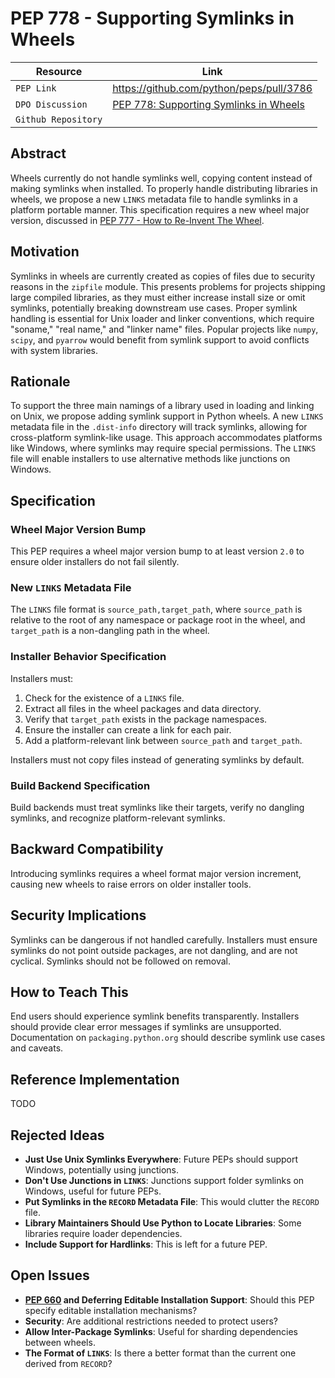 # PEP 778 - Supporting Symlinks in Wheels

| Resource            | Link                                                                         |
| ------------------- | ---------------------------------------------------------------------------- |
| `PEP Link`          | <https://github.com/python/peps/pull/3786>                                   |
| `DPO Discussion`    | [PEP 778: Supporting Symlinks in Wheels](https://discuss.python.org/t/pep-778-supporting-symlinks-in-wheels/53824) |
| `Github Repository` |                                                                              |

## Abstract

Wheels currently do not handle symlinks well, copying content instead of making symlinks when installed. To properly
handle distributing libraries in wheels, we propose a new `LINKS` metadata file to handle symlinks in a platform
portable manner. This specification requires a new wheel major version, discussed in [PEP 777 - How to Re-Invent The Wheel](/proposals/pep777_how_to_reinvent_the_wheel/).

## Motivation

Symlinks in wheels are currently created as copies of files due to security reasons in the `zipfile` module. This
presents problems for projects shipping large compiled libraries, as they must either increase install size or omit
symlinks, potentially breaking downstream use cases. Proper symlink handling is essential for Unix loader and linker
conventions, which require "soname," "real name," and "linker name" files. Popular projects like `numpy`, `scipy`, and
`pyarrow` would benefit from symlink support to avoid conflicts with system libraries.

## Rationale

To support the three main namings of a library used in loading and linking on Unix, we propose adding symlink support in
Python wheels. A new `LINKS` metadata file in the `.dist-info` directory will track symlinks, allowing for
cross-platform symlink-like usage. This approach accommodates platforms like Windows, where symlinks may require special
permissions. The `LINKS` file will enable installers to use alternative methods like junctions on Windows.

## Specification

### Wheel Major Version Bump

This PEP requires a wheel major version bump to at least version `2.0` to ensure older installers do not fail silently.

### New `LINKS` Metadata File

The `LINKS` file format is `source_path,target_path`, where `source_path` is relative to the root of any namespace or
package root in the wheel, and `target_path` is a non-dangling path in the wheel.

### Installer Behavior Specification

Installers must:

1. Check for the existence of a `LINKS` file.
2. Extract all files in the wheel packages and data directory.
3. Verify that `target_path` exists in the package namespaces.
4. Ensure the installer can create a link for each pair.
5. Add a platform-relevant link between `source_path` and `target_path`.

Installers must not copy files instead of generating symlinks by default.

### Build Backend Specification

Build backends must treat symlinks like their targets, verify no dangling symlinks, and recognize platform-relevant symlinks.

## Backward Compatibility

Introducing symlinks requires a wheel format major version increment, causing new wheels to raise errors on older
installer tools.

## Security Implications

Symlinks can be dangerous if not handled carefully. Installers must ensure symlinks do not point outside packages, are
not dangling, and are not cyclical. Symlinks should not be followed on removal.

## How to Teach This

End users should experience symlink benefits transparently. Installers should provide clear error messages if symlinks
are unsupported. Documentation on `packaging.python.org` should describe symlink use cases and caveats.

## Reference Implementation

TODO

## Rejected Ideas

- **Just Use Unix Symlinks Everywhere**: Future PEPs should support Windows, potentially using junctions.
- **Don't Use Junctions in `LINKS`**: Junctions support folder symlinks on Windows, useful for future PEPs.
- **Put Symlinks in the `RECORD` Metadata File**: This would clutter the `RECORD` file.
- **Library Maintainers Should Use Python to Locate Libraries**: Some libraries require loader dependencies.
- **Include Support for Hardlinks**: This is left for a future PEP.

## Open Issues

- **[PEP 660](https://peps.python.org/pep-0660/) and Deferring Editable Installation Support**: Should this PEP specify
editable installation mechanisms?
- **Security**: Are additional restrictions needed to protect users?
- **Allow Inter-Package Symlinks**: Useful for sharding dependencies between wheels.
- **The Format of `LINKS`**: Is there a better format than the current one derived from `RECORD`?
